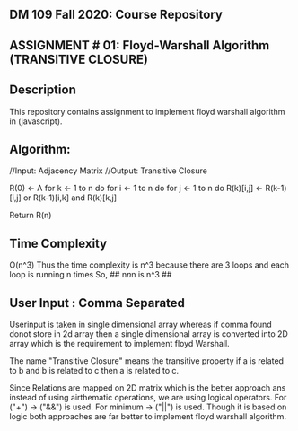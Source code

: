 ## DM 109 Fall 2020: Course Repository ##
## ASSIGNMENT # 01: Floyd-Warshall Algorithm (TRANSITIVE CLOSURE) ##

## Description ##
This repository contains assignment to implement floyd warshall algorithm in (javascript).

## Algorithm: ##
//Input: Adjacency Matrix
//Output: Transitive Closure

  R(0) <- A
for k <- 1 to n do
  for i <- 1 to n do
      for j <- 1 to n do
        R(k)[i,j] <- R(k-1)[i,j] or R(k-1)[i,k] and R(k)[k,j]

Return R(n)
 
## Time Complexity ##

O(n^3)
Thus the time complexity is n^3 because there are 3 loops and each loop is running n times So,
         ## n*n*n is n^3 ##

## User Input : Comma Separated ##
Userinput is taken in single dimensional array whereas if comma found donot store in 2d array then a single dimensional array is converted into 2D array which is the requirement to implement floyd Warshall.

The name "Transitive Closure"  means 
      the transitive property if a is related to b and b is related to c then a is related to c.
      
Since Relations are mapped on 2D matrix which is the better approach ans instead of using airthematic operations, we are using logical operators.
For ("+") -> ("&&") is used.
For minimum -> ("||") is used.
Though it is based on logic both approaches are far better to implement floyd warshall algorithm.


